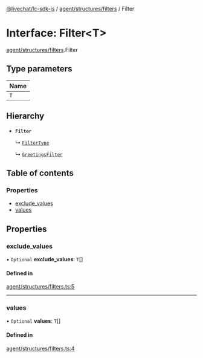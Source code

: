 [@livechat/lc-sdk-js](../README.md) / [agent/structures/filters](../modules/agent_structures_filters.md) / Filter

# Interface: Filter<T\>

[agent/structures/filters](../modules/agent_structures_filters.md).Filter

## Type parameters

| Name |
| :------ |
| `T` |

## Hierarchy

- **`Filter`**

  ↳ [`FilterType`](agent_structures_filters.FilterType.md)

  ↳ [`GreetingsFilter`](agent_structures_filters.GreetingsFilter.md)

## Table of contents

### Properties

- [exclude\_values](agent_structures_filters.Filter.md#exclude_values)
- [values](agent_structures_filters.Filter.md#values)

## Properties

### exclude\_values

• `Optional` **exclude\_values**: `T`[]

#### Defined in

[agent/structures/filters.ts:5](https://github.com/livechat/lc-sdk-js/blob/a63b0a6/src/agent/structures/filters.ts#L5)

___

### values

• `Optional` **values**: `T`[]

#### Defined in

[agent/structures/filters.ts:4](https://github.com/livechat/lc-sdk-js/blob/a63b0a6/src/agent/structures/filters.ts#L4)
